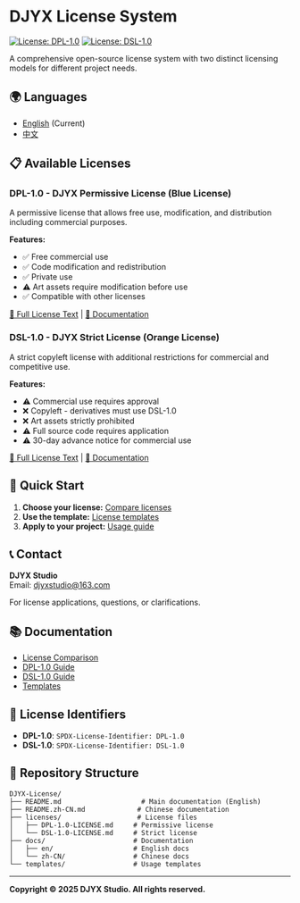 # DJYX License System

[![License: DPL-1.0](https://img.shields.io/badge/License-DPL--1.0-blue.svg)](./licenses/DPL-1.0-LICENSE.md)
[![License: DSL-1.0](https://img.shields.io/badge/License-DSL--1.0-orange.svg)](./licenses/DSL-1.0-LICENSE.md)

A comprehensive open-source license system with two distinct licensing models for different project needs.

## 🌍 Languages

- [English](./README.md) (Current)
- [中文](./README.zh-CN.md)

## 📋 Available Licenses

### DPL-1.0 - DJYX Permissive License (Blue License)
A permissive license that allows free use, modification, and distribution including commercial purposes.

**Features:**
- ✅ Free commercial use
- ✅ Code modification and redistribution
- ✅ Private use
- ⚠️ Art assets require modification before use
- ✅ Compatible with other licenses

[📄 Full License Text](./licenses/DPL-1.0-LICENSE.md) | [📖 Documentation](./docs/en/dpl-guide.md)

### DSL-1.0 - DJYX Strict License (Orange License)
A strict copyleft license with additional restrictions for commercial and competitive use.

**Features:**
- ⚠️ Commercial use requires approval
- ❌ Copyleft - derivatives must use DSL-1.0
- ❌ Art assets strictly prohibited
- ⚠️ Full source code requires application
- ⚠️ 30-day advance notice for commercial use

[📄 Full License Text](./licenses/DSL-1.0-LICENSE.md) | [📖 Documentation](./docs/en/dsl-guide.md)

## 🚀 Quick Start

1. **Choose your license:** [Compare licenses](./docs/en/comparison.md)
2. **Use the template:** [License templates](./docs/en/templates.md)
3. **Apply to your project:** [Usage guide](./docs/en/dpl-guide.md)

## 📞 Contact

**DJYX Studio**  
Email: djyxstudio@163.com

For license applications, questions, or clarifications.

## 📚 Documentation

- [License Comparison](./docs/en/comparison.md)
- [DPL-1.0 Guide](./docs/en/dpl-guide.md)
- [DSL-1.0 Guide](./docs/en/dsl-guide.md)
- [Templates](./docs/en/templates.md)

## 🔗 License Identifiers

- **DPL-1.0**: `SPDX-License-Identifier: DPL-1.0`
- **DSL-1.0**: `SPDX-License-Identifier: DSL-1.0`

## 📂 Repository Structure

```
DJYX-License/
├── README.md                    # Main documentation (English)
├── README.zh-CN.md             # Chinese documentation
├── licenses/                   # License files
│   ├── DPL-1.0-LICENSE.md     # Permissive license
│   └── DSL-1.0-LICENSE.md     # Strict license
├── docs/                      # Documentation
│   ├── en/                    # English docs
│   └── zh-CN/                 # Chinese docs
└── templates/                 # Usage templates
```

---

**Copyright © 2025 DJYX Studio. All rights reserved.**